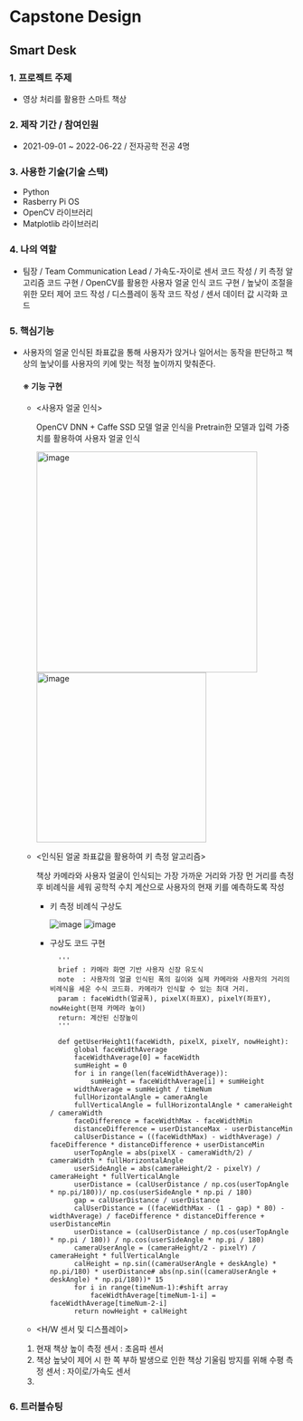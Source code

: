 # Capstone Design
## Smart Desk

### 1. 프로젝트 주제 
- 영상 처리를 활용한 스마트 책상

### 2. 제작 기간 / 참여인원 
- 2021-09-01 ~ 2022-06-22 / 전자공학 전공 4명

### 3. 사용한 기술(기술 스택)
- Python
- Rasberry Pi OS
- OpenCV 라이브러리
- Matplotlib 라이브러리

### 4. 나의 역할
- 팀장 / Team Communication Lead / 가속도-자이로 센서 코드 작성 / 키 측정 알고리즘 코드 구현 / OpenCV를 활용한 사용자 얼굴 인식 코드 구현 / 높낮이 조절을 위한 모터 제어 코드 작성 / 디스플레이 동작 코드 작성 / 센서 데이터 값 시각화 코드 

### 5. 핵심기능
- 사용자의 얼굴 인식된 좌표값을 통해 사용자가 앉거나 일어서는 동작을 판단하고 책상의 높낮이를 사용자의 키에 맞는 적정 높이까지 맞춰준다.

    #### ※ 기능 구현
    
    - <사용자 얼굴 인식>
    
        OpenCV DNN + Caffe SSD 모델 얼굴 인식을 Pretrain한 모델과 입력 가중치를 활용하여 사용자 얼굴 인식
		
		<img width="390" alt="image" src="https://user-images.githubusercontent.com/84834776/193446428-40df8f29-f8b9-4b8d-a397-4be1e0daf84b.png">
        <img width="300" alt="image" src="https://user-images.githubusercontent.com/84834776/193446471-a8143655-d1b9-4d5a-bcde-0c2c423450f1.png" align="center">
        
    - <인식된 얼굴 좌표값을 활용하여 키 측정 알고리즘>

        책상 카메라와 사용자 얼굴이 인식되는 가장 가까운 거리와 가장 먼 거리를 측정 후 비례식을 세워 공학적 수치 계산으로 사용자의 현재 키를 예측하도록 작성
        
		* 키 측정 비례식 구상도
		
			![image](https://user-images.githubusercontent.com/84834776/193446760-bb6b8901-12b0-4df7-be4b-1657374504e2.png)
			![image](https://user-images.githubusercontent.com/84834776/193446745-f52ece2f-52bb-4df2-86c6-1242adbfbee3.png)
		
		* 구상도 코드 구현

				'''
				brief : 카메라 화면 기반 사용자 신장 유도식 
				note  : 사용자의 얼굴 인식된 폭의 길이와 실제 카메라와 사용자의 거리의 비례식을 세운 수식 코드화. 카메라가 인식할 수 있는 최대 거리.
				param : faceWidth(얼굴폭), pixelX(좌표X), pixelY(좌표Y), nowHeight(현재 카메라 높이)
				return: 계산된 신장높이
				'''
				
				def getUserHeight1(faceWidth, pixelX, pixelY, nowHeight):
					global faceWidthAverage
					faceWidthAverage[0] = faceWidth
					sumHeight = 0
					for i in range(len(faceWidthAverage)):
						sumHeight = faceWidthAverage[i] + sumHeight
					widthAverage = sumHeight / timeNum
					fullHorizontalAngle = cameraAngle
					fullVerticalAngle = fullHorizontalAngle * cameraHeight / cameraWidth
					faceDifference = faceWidthMax - faceWidthMin
					distanceDifference = userDistanceMax - userDistanceMin
					calUserDistance = ((faceWidthMax) - widthAverage) / faceDifference * distanceDifference + userDistanceMin
					userTopAngle = abs(pixelX - cameraWidth/2) / cameraWidth * fullHorizontalAngle
					userSideAngle = abs(cameraHeight/2 - pixelY) / cameraHeight * fullVerticalAngle
					userDistance = (calUserDistance / np.cos(userTopAngle * np.pi/180))/ np.cos(userSideAngle * np.pi / 180)
					gap = calUserDistance / userDistance
					calUserDistance = ((faceWidthMax - (1 - gap) * 80) - widthAverage) / faceDifference * distanceDifference + userDistanceMin
					userDistance = (calUserDistance / np.cos(userTopAngle * np.pi / 180)) / np.cos(userSideAngle * np.pi / 180)
					cameraUserAngle = (cameraHeight/2 - pixelY) / cameraHeight * fullVerticalAngle
					calHeight = np.sin((cameraUserAngle + deskAngle) * np.pi/180) * userDistance# abs(np.sin((cameraUserAngle + deskAngle) * np.pi/180))* 15
					for i in range(timeNum-1):#shift array
						faceWidthAverage[timeNum-1-i] = faceWidthAverage[timeNum-2-i]
					return nowHeight + calHeight
					
    - <H/W 센서 및 디스플레이>
    1. 현재 책상 높이 측정 센서 : 초음파 센서
    2. 책상 높낮이 제어 시 한 쪽 부하 발생으로 인한 책상 기울림 방지를 위해 수평 측정 센서 : 자이로/가속도 센서
    3. 


### 6. 트러블슈팅




        
    
    
    
    
    
    
    
    
    
    
    

